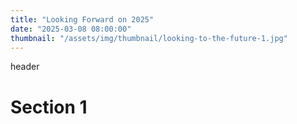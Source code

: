 ```yaml
---
title: "Looking Forward on 2025"
date: "2025-03-08 08:00:00"
thumbnail: "/assets/img/thumbnail/looking-to-the-future-1.jpg"
---
```


header

# Section 1

